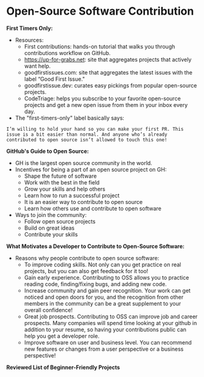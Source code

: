 # Open-Source Software Contribution

**First Timers Only:**
- Resources:
  - First contributions: hands-on tutorial that walks you through contributions workflow on GitHub.
  - https://up-for-grabs.net: site that aggregates projects that actively want help.
  - goodfirstissues.com: site that aggregates the latest issues with the label “Good First Issue."
  - goodfirstissue.dev: curates easy pickings from popular open-source projects.
  - CodeTriage: helps you subscribe to your favorite open-source projects and get a new open issue from them in your inbox every day.
- The "first-timers-only" label basically says:
```
I’m willing to hold your hand so you can make your first PR. This issue is a bit easier than normal. And anyone who’s already contributed to open source isn’t allowed to touch this one!
```
**GitHub's Guide to Open Source:**
- GH is the largest open source community in the world.
- Incentives for being a part of an open source project on GH:
  - Shape the future of software
  - Work with the best in the field
  - Grow your skills and help others
  - Learn how to run a successful project
  - It is an easier way to contribute to open source
  - Learn how others use and contribute to open software
- Ways to join the community:
  - Follow open source projects
  - Build on great ideas
  - Contribute your skills

**What Motivates a Developer to Contribute to Open-Source Software:**
- Reasons why people contribute to open source software:
  - To improve coding skills. Not only can you get practice on real projects, but you can also get feedback for it too!
  - Gain early experience. Contributing to OSS allows you to practice reading code, finding/fixing bugs, and adding new code.
  - Increase community and gain peer recognition. Your work can get noticed and open doors for you, and the recognition from other members in the community can be a great supplement to your overall confidence!
  - Great job prospects. Contributing to OSS can improve job and career prospects. Many companies will spend time looking at your github in addition to your resume, so having your contributions public can help you get a developer role. 
  - Improve software on user and business level. You can recommend new features or changes from a user perspective or a business perspective! 



**Reviewed List of Beginner-Friendly Projects**

